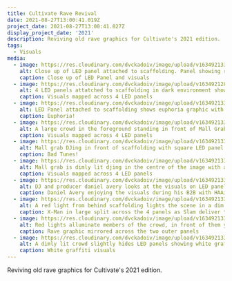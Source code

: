 ```yaml
---
title: Cultivate Rave Revival
date: 2021-08-27T13:00:41.019Z
project_date: 2021-08-27T13:00:41.027Z
display_project_date: '2021'
description: Reviving old rave graphics for Cultivate's 2021 edition.
tags:
  - Visuals
media:
  - image: https://res.cloudinary.com/dvckadoiv/image/upload/v1634921332/Soft%20Refresh/Cultivate%20Rave%20Revival/2H6A6577-pichi_ov07e8.jpg
    alt: Close up of LED panel attached to scaffolding. Panel showing red distrorted graffiti
    caption: Close up of LED Panel and visuals
  - image: https://res.cloudinary.com/dvckadoiv/image/upload/v1634921288/Soft%20Refresh/Cultivate%20Rave%20Revival/2H6A6731-pichi_qh3kw0.jpg
    alt: 4 LED panels attatched to scaffolding in dark environment showing red distrorted graffiti
    caption: Visuals mapped across 4 LED panels
  - image: https://res.cloudinary.com/dvckadoiv/image/upload/v1634921332/Soft%20Refresh/Cultivate%20Rave%20Revival/2H6A6722-pichi_cpdsmd.jpg
    alt: LED Panel attached to scaffolding shows euphoria graphic with contains words europhia above two rounded characters jumping from the ground looking like they are having euphoric time
    caption: Euphoria!
  - image: https://res.cloudinary.com/dvckadoiv/image/upload/v1634921332/Soft%20Refresh/Cultivate%20Rave%20Revival/2H6A6698-pichi_qal6dw.jpg
    alt: A large crowd in the foreground standing in front of Mall Grab who is DJing with LED panels attached to scaffolding in the background. The panels show a happy looking red character split mapped across all 4 panels. Red light from behind the scaffolding fills the space with a pink hue.
    caption: Visuals mapped across 4 LED panels
  - image: https://res.cloudinary.com/dvckadoiv/image/upload/v1634921331/Soft%20Refresh/Cultivate%20Rave%20Revival/2H6A6716-pichi_cmotxx.jpg
    alt: Mall grab DJing in front of scaffolding with square LED panel attached showing naughty looking character holding gun with smoke coming from it (bad tunes logo) in red.
    caption: Bad Tunes!
  - image: https://res.cloudinary.com/dvckadoiv/image/upload/v1634921332/Soft%20Refresh/Cultivate%20Rave%20Revival/2H6A6710-pichi_t2ygka.jpg
    alt: Mall grab is dimly lit djing in the centre of the image with a crowd infront. LED panels around him are lit on the edges in red with a red 3d logo on the two outer screens.
    caption: Visuals mapped across 4 LED panels
  - image: https://res.cloudinary.com/dvckadoiv/image/upload/v1634921332/Soft%20Refresh/Cultivate%20Rave%20Revival/2H6A6553-pichi_reoutj.jpg
    alt: DJ and producer daniel avery looks at the visuals on LED panel during his b2b with HAAi. 
    caption: Daniel Avery enjoying the visuals during his B2B with HAAi
  - image: https://res.cloudinary.com/dvckadoiv/image/upload/v1634921332/Soft%20Refresh/Cultivate%20Rave%20Revival/2H6A6329-pichi_tc5uxv.jpg
    alt: A red light from behind scaffolding lights the scene in a dim pink light. In the foreground you can just make out the crowd and in front of them ia stage with two DJS and 4 LED panels behind them showing a sketchy figure in white.
    caption: X-Man in large split across the 4 panels as Slam deliver their trademark pounding techno
  - image: https://res.cloudinary.com/dvckadoiv/image/upload/v1634921332/Soft%20Refresh/Cultivate%20Rave%20Revival/2H6A6378-pichi_c4oisv.jpg
    alt: Red lights alluminate members of the crowd, in front of them you can see two square LED panels attached to scaffolding with a white graphic on them with the word rave and a face sticking its tongue out.
    caption: Rave graphic mirrored across the two outer panels
  - image: https://res.cloudinary.com/dvckadoiv/image/upload/v1634921333/Soft%20Refresh/Cultivate%20Rave%20Revival/2H6A6358-pichi_rodsqc.jpg
    alt: A dimly lit crowd slightly hides LED panels showing white graffiti visuals.
    caption: White graffiti visuals
---
```

Reviving old rave graphics for Cultivate's 2021 edition.


